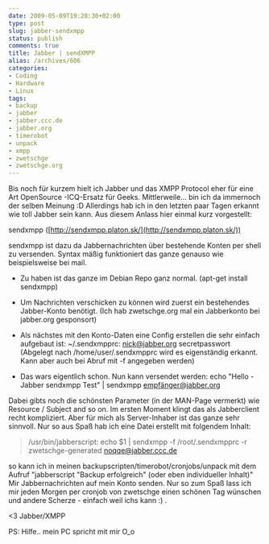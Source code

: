```yaml
---
date: 2009-05-09T19:28:30+02:00
type: post
slug: jabber-sendxmpp
status: publish
comments: true
title: Jabber | sendXMPP
alias: /archives/606
categories:
- Coding
- Hardware
- Linux
tags:
- backup
- jabber
- jabber.ccc.de
- jabber.org
- timerobot
- unpack
- xmpp
- zwetschge
- zwetschge.org
---
```


Bis noch für kurzem hielt ich Jabber und das XMPP Protocol eher für eine Art OpenSource -ICQ-Ersatz für Geeks. Mittlerweile... bin ich da immernoch der selben Meinung :D Allerdings hab ich in den letzten paar Tagen erkannt wie toll Jabber sein kann. Aus diesem Anlass hier einmal kurz vorgestellt:

sendxmpp ([http://sendxmpp.platon.sk/](http://sendxmpp.platon.sk/))

sendxmpp ist dazu da Jabbernachrichten über bestehende Konten per shell zu versenden. Syntax mäßig funktioniert das ganze genauso wie beispielsweise bei mail.



	
  * Zu haben ist das ganze im Debian Repo ganz normal. (apt-get install sendxmpp)

	
  * Um Nachrichten verschicken zu können wird zuerst ein bestehendes Jabber-Konto benötigt. (Ich hab zwetschge.org mal ein Jabberkonto bei jabber.org gesponsort)

	
  * Als nächstes mit den Konto-Daten eine Config erstellen die sehr einfach aufgebaut ist:
~/.sendxmpprc:
nick@jabber.org secretpasswort
(Abgelegt nach /home/user/.sendxmpprc wird es eigenständig erkannt. Kann aber auch bei Abruf mit -f angegeben werden)

	
  * Das wars eigentlich schon. Nun kann versendet werden:
echo "Hello - Jabber sendxmpp Test" | sendxmpp empfänger@jabber.org


Dabei gibts noch die schönsten Parameter (in der MAN-Page vermerkt) wie Resource / Subject and so on.
Im ersten Moment klingt das als Jabberclient recht kompliziert. Aber für mich als Server-Inhaber ist das ganze sehr sinnvoll. Nur so aus Spaß hab ich eine Datei erstellt mit folgendem Inhalt:


> /usr/bin/jabberscript:
echo $1 | sendxmpp -f /root/.sendxmpprc -r zwetschge-generated noqqe@jabber.ccc.de


so kann ich in meinen backupscripten/timerobot/cronjobs/unpack mit dem Aufruf "jabberscript "Backup erfolgreich" (oder eben individueller Inhalt)" Mir Jabbernachrichten auf mein Konto senden. Nur so zum Spaß lass ich mir jeden Morgen per cronjob von zwetschge einen schönen Tag wünschen und andere Scherze - einfach weil ichs kann :) .

<3 Jabber/XMPP

PS: Hilfe.. mein PC spricht mit mir O_o
